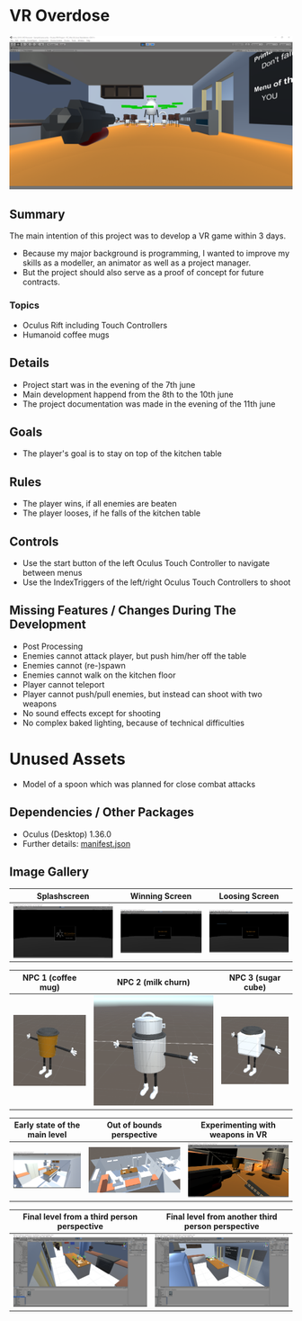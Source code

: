 # VR Overdose

![First person view during gameplay](resources/Screenshots/main_view.PNG)

## Summary

The main intention of this project was to develop a VR game within 3 days. 

- Because my major background is programming, I wanted to improve my skills as a modeller, an animator as well as a project manager.
- But the project should also serve as a proof of concept for future contracts.

### Topics

- Oculus Rift including Touch Controllers
- Humanoid coffee mugs

## Details

- Project start was in the evening of the 7th june
- Main development happend from the 8th to the 10th june
- The project documentation was made in the evening of the 11th june

## Goals

- The player's goal is to stay on top of the kitchen table

## Rules

- The player wins, if all enemies are beaten
- The player looses, if he falls of the kitchen table

## Controls

- Use the start button of the left Oculus Touch Controller to navigate between menus
- Use the IndexTriggers of the left/right Oculus Touch Controllers to shoot

## Missing Features / Changes During The Development

- Post Processing
- Enemies cannot attack player, but push him/her off the table
- Enemies cannot (re-)spawn
- Enemies cannot walk on the kitchen floor
- Player cannot teleport
- Player cannot push/pull enemies, but instead can shoot with two weapons
- No sound effects except for shooting
- No complex baked lighting, because of technical difficulties

# Unused Assets

- Model of a spoon which was planned for close combat attacks

## Dependencies / Other Packages

- Oculus (Desktop) 1.36.0
- Further details: [manifest.json](https://github.com/lars-wobus/vr-trial-june-2019/blob/master/Oculus%20Rift%20Project/Packages/manifest.json)

## Image Gallery

Splashscreen               |  Winning Screen           |  Loosing Screen
:-------------------------:|:-------------------------:|:-------------------------:
![](./resources/Screenshots/start_screen.PNG) | ![](./resources/Screenshots/winning_screen.PNG)  |  ![](./resources/Screenshots/loosing_screen.PNG)

NPC 1 (coffee mug)    | NPC 2 (milk churn)     | NPC 3 (sugar cube)
:-------------------------:|:-------------------------:|:-------------------------:
![](./resources/Screenshots/mug_character.PNG) | ![](./resources/Screenshots/milk_churn_character.PNG) | ![](./resources/Screenshots/sugar_character.PNG)

Early state of the main level | Out of bounds perspective | Experimenting with weapons in VR
:-------------------------:|:-------------------------:|:-------------------------:
![](./resources/Screenshots/main_level_20190608_1645.PNG) | ![](./resources/Screenshots/main_level_20190608_1320.PNG) | ![](./resources/Screenshots/main_level_20190609_2325.PNG)

Final level from a third person perspective | Final level from another third person perspective
:-------------------------:|:-------------------------:
![](./resources/Screenshots/main_level_20190610_1.PNG) | ![](./resources/Screenshots/main_level_20190610_2.PNG)
